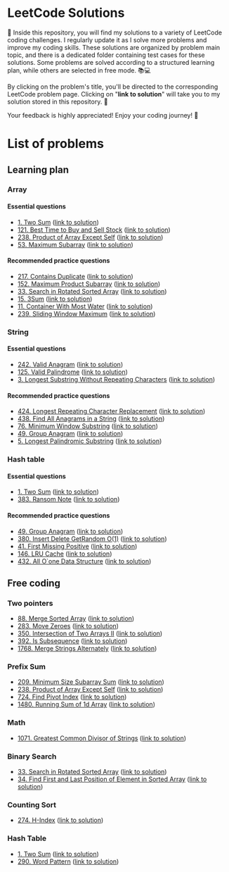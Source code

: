 # LeetCode Solutions

:file_folder: Inside this repository, you will find my solutions to a variety of LeetCode coding challenges. I regularly update it as I solve more problems and improve my coding skills.
These solutions are organized by problem main topic, and there is a dedicated folder containing test cases for these solutions. Some problems are solved according to a structured learning plan, while others are selected in free mode. :books::computer:

By clicking on the problem's title, you'll be directed to the corresponding LeetCode problem page. Clicking on "**link to solution**" will take you to my solution stored in this repository. :link:

Your feedback is highly appreciated!
Enjoy your coding journey! :rocket:

# List of problems
## Learning plan
### Array
#### Essential questions
- [1. Two Sum](src/leetcode/problem_1.py) ([link to solution](https://leetcode.com/problems/two-sum/))
- [121. Best Time to Buy and Sell Stock](src/leetcode/problem_121.py) ([link to solution](https://leetcode.com/problems/best-time-to-buy-and-sell-stock/))
- [238. Product of Array Except Self](src/leetcode/problem_238.py) ([link to solution](https://leetcode.com/problems/product-of-array-except-self/))
- [53. Maximum Subarray](src/leetcode/problem_53.py) ([link to solution](https://leetcode.com/problems/maximum-subarray/))

#### Recommended practice questions
- [217. Contains Duplicate](src/leetcode/problem_217.py) ([link to solution](https://leetcode.com/problems/contains-duplicate/))
- [152. Maximum Product Subarray](src/leetcode/problem_152.py) ([link to solution](https://leetcode.com/problems/maximum-product-subarray/))
- [33. Search in Rotated Sorted Array](src/leetcode/problem_33.py) ([link to solution](https://leetcode.com/problems/search-in-rotated-sorted-array/))
- [15. 3Sum](src/leetcode/problem_5.py) ([link to solution](https://leetcode.com/problems/3sum/))
- [11. Container With Most Water](src/leetcode/problem_11.py) ([link to solution](https://leetcode.com/problems/container-with-most-water/))
- [239. Sliding Window Maximum](src/leetcode/problem_239.py) ([link to solution](https://leetcode.com/problems/sliding-window-maximum/))

### String
#### Essential questions
- [242. Valid Anagram](src/leetcode/problem_242.py) ([link to solution](https://leetcode.com/problems/valid-anagram/))
- [125. Valid Palindrome](src/leetcode/problem_125.py) ([link to solution](https://leetcode.com/problems/valid-palindrome/))
- [3. Longest Substring Without Repeating Characters](src/leetcode/problem_3.py) ([link to solution](https://leetcode.com/problems/longest-substring-without-repeating-characters/))

#### Recommended practice questions
- [424. Longest Repeating Character Replacement](src/leetcode/problem_424.py) ([link to solution](https://leetcode.com/problems/longest-repeating-character-replacement/))
- [438. Find All Anagrams in a String](src/leetcode/problem_438.py) ([link to solution](https://leetcode.com/problems/find-all-anagrams-in-a-string/))
- [76. Minimum Window Substring](src/leetcode/problem_76.py) ([link to solution](https://leetcode.com/problems/minimum-window-substring/))
- [49. Group Anagram](src/leetcode/problem_49.py) ([link to solution](https://leetcode.com/problems/group-anagrams/))
- [5. Longest Palindromic Substring](src/leetcode/problem_5.py) ([link to solution](https://leetcode.com/problems/longest-palindromic-substring/))

### Hash table
#### Essential questions
- [1. Two Sum](src/leetcode/problem_1.py) ([link to solution](https://leetcode.com/problems/two-sum/))
- [383. Ransom Note](src/leetcode/problem_383.py) ([link to solution](https://leetcode.com/problems/ransom-note/))

#### Recommended practice questions
- [49. Group Anagram](src/leetcode/problem_49.py) ([link to solution](https://leetcode.com/problems/group-anagrams/))
- [380. Insert Delete GetRandom O(1)](src/leetcode/problem_380.py) ([link to solution](https://leetcode.com/problems/insert-delete-getrandom-o1/))
- [41. First Missing Positive](src/leetcode/problem_41.py) ([link to solution](https://leetcode.com/problems/first-missing-positive/))
- [146. LRU Cache](src/leetcode/problem_146.py) ([link to solution](https://leetcode.com/problems/lru-cache/))
- [432. All O`one Data Structure](src/leetcode/problem_432.py) ([link to solution](https://leetcode.com/problems/all-oone-data-structure/))

## Free coding
### Two pointers
- [88. Merge Sorted Array](src/leetcode/problem_88.py) ([link to solution](https://leetcode.com/problems/merge-sorted-array/))
- [283. Move Zeroes](src/leetcode/problem_283.py) ([link to solution](https://leetcode.com/problems/move-zeroes/))
- [350. Intersection of Two Arrays II](src/leetcode/problem_350.py) ([link to solution](https://leetcode.com/problems/intersection-of-two-arrays-ii/))
- [392. Is Subsequence](src/leetcode/problem_392.py) ([link to solution](https://leetcode.com/problems/is-subsequence/))
- [1768. Merge Strings Alternately](src/leetcode/problem_1768.py) ([link to solution](https://leetcode.com/problems/merge-strings-alternately/))

### Prefix Sum
- [209. Minimum Size Subarray Sum](src/leetcode/problem_209.py) ([link to solution](https://leetcode.com/minimum-size-subarray-sum/))
- [238. Product of Array Except Self](src/leetcode/problem_238.py) ([link to solution](https://leetcode.com/product-of-array-except-self/))
- [724. Find Pivot Index](src/leetcode/problem_724.py) ([link to solution](https://leetcode.com/problems/find-pivot-index/))
- [1480. Running Sum of 1d Array](src/leetcode/problem_1480.py) ([link to solution](https://leetcode.com/problems/running-sum-of-1d-array/))

### Math
- [1071. Greatest Common Divisor of Strings](src/leetcode/problem_1071.py) ([link to solution](https://leetcode.com/problems/greatest-common-divisor-of-strings/))

### Binary Search
- [33. Search in Rotated Sorted Array](src/leetcode/problem_33.py) ([link to solution](https://leetcode.com/problems/search-in-rotated-sorted-array/))
- [34. Find First and Last Position of Element in Sorted Array](src/leetcode/problem_34.py) ([link to solution](https://leetcode.com/problems/find-first-and-last-position-of-element-in-sorted-array/))

### Counting Sort
- [274. H-Index](src/leetcode/problem_274.py) ([link to solution](https://leetcode.com/problems/h-index/))

### Hash Table
- [1. Two Sum](src/leetcode/problem_1.py) ([link to solution](https://leetcode.com/problems/two-sum/))
- [290. Word Pattern](src/leetcode/problem_290.py) ([link to solution](https://leetcode.com/problems/word-pattern/))

